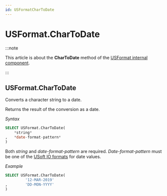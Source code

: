 ```yaml
---
id: USFormatCharToDate
---
```


# USFormat.CharToDate




:::note

This article is about the **CharToDate** method of the [USFormat internal component](/Extensions/USFormat_internal_component).

:::

## **USFormat.CharToDate**

Converts a character string to a date.

Returns the result of the conversion as a date.

*Syntax*

```sql
SELECT USFormat.CharToDate(
    *string*
,   *date-format-pattern*
)
```

Both *string* and *date-format-pattern* are required. *Date-format-pattern* must be one of the [USoft IO formats](/Modeller_and_Rules_Engine/Domains/IO_formats.md) for date values.

*Example*

```sql
SELECT USFormat.CharToDate(
         '12-MAR-2019'
,        'DD-MON-YYYY'
)
```

 